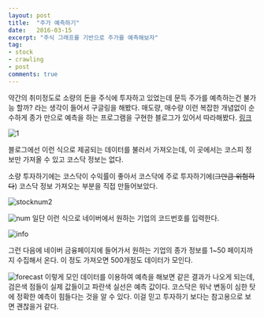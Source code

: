 ```yaml
---
layout: post
title:  "주가 예측하기"
date:   2016-03-15
excerpt: "주식 그래프를 기반으로 주가를 예측해보자"
tag:
- stock
- crawling
- post
comments: true
---
```


약간의 취미정도로 소량의 돈을 주식에 투자하고 있었는데 문득 주가를 예측하는건 불가능 할까? 라는 생각이 들어서 구글링을 해봤다.
매도량, 매수량 이런 복잡한 개념없이 순수하게 종가 만으로 예측을 하는 프로그램을 구현한 블로그가 있어서 따라해봤다. [링크](https://pinkwink.kr/1040)

![1](https://user-images.githubusercontent.com/35250791/51812848-a2321080-22f6-11e9-98d0-fd7c68f5fe07.JPG)

블로그에선 이런 식으로 제공되는 데이터를 불러서 가져오는데, 이 곳에서는 코스피 정보만 가져올 수 있고 코스닥 정보는 없다.

소량 투자하기에는 코스닥이 수익률이 좋아서 코스닥에 주로 투자하기에(~~그만큼 위험하다~~) 코스닥 정보 가져오는 부분을 직접 만들어보았다.

![stocknum2](https://user-images.githubusercontent.com/35250791/51813994-79147e80-22fc-11e9-849f-8c2f97b73194.JPG)


![num](https://user-images.githubusercontent.com/35250791/51813987-6e59e980-22fc-11e9-8b54-cc1c3911b477.JPG)
일단 이런 식으로 네이버에서 원하는 기업의 코드번호를 입력한다.

![info](https://user-images.githubusercontent.com/35250791/51814074-df010600-22fc-11e9-9b64-2c5668546e6c.JPG)

그런 다음에 네이버 금융페이지에 들어가서 원하는 기업의 종가 정보를 1~50 페이지까지 수집해서 온다. 이 정도 가져오면 500개정도 데이터가 모인다.


![forecast](https://user-images.githubusercontent.com/35250791/51814347-61d69080-22fe-11e9-913e-f679fb8a0544.JPG)
이렇게 모인 데이터를 이용하여 예측을 해보면 같은 결과가 나오게 되는데, 검은색 점들이 실제 값들이고 파란색 실선은 예측 값이다.
코스닥은 워낙 변동이 심한 탓에 정확한 예측이 힘들다는 것을 알 수 있다.
이걸 믿고 투자하기 보다는 참고용으로 보면 괜찮을거 같다.
